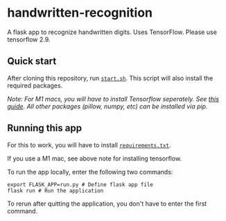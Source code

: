 # handwritten-recognition
A flask app to recognize handwritten digits. Uses TensorFlow.
Please use tensorflow 2.9.

## Quick start
After cloning this repository, run [`start.sh`](https://github.com/penguinmoose/handwritten-recognition/blob/main/start.sh).
This script will also install the required packages.

_Note: For M1 macs, you will have to install Tensorflow seperately. See [this guide](https://developer.apple.com/metal/tensorflow-plugin/). All other packages (pillow, numpy, etc) can be installed via pip._

## Running this app
For this to work, you will have to install [`requirements.txt`](https://github.com/penguinmoose/handwritten-recognition/blob/main/requirements.txt).

If you use a M1 mac, see above note for installing tensorflow.

To run the app locally, enter the following two commands:
```
export FLASK_APP=run.py # Define flask app file
flask run # Run the application
```

To rerun after quitting the application, you don't have to enter the first command.
